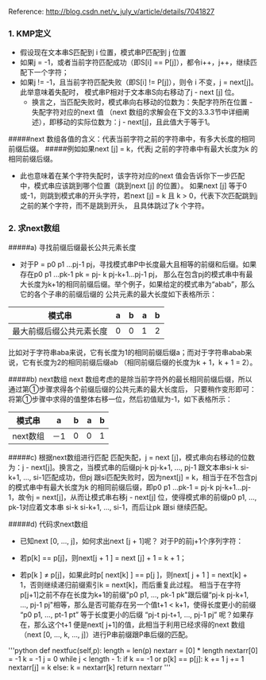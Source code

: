 Reference:
http://blog.csdn.net/v_july_v/article/details/7041827

### 1. KMP定义
* 假设现在文本串S匹配到 i 位置，模式串P匹配到 j 位置
* 如果j = -1，或者当前字符匹配成功（即S[i] == P[j]），都令i++，j++，继续匹配下一个字符；
* 如果j != -1，且当前字符匹配失败（即S[i] != P[j]），则令 i 不变，j = next[j]。此举意味着失配时，
  模式串P相对于文本串S向右移动了j - next [j] 位。
  * 换言之，当匹配失败时，模式串向右移动的位数为：失配字符所在位置 - 失配字符对应的next 值
  （next 数组的求解会在下文的3.3.3节中详细阐述），即移动的实际位数为：j - next[j]，且此值大于等于1。

#####next 数组各值的含义：代表当前字符之前的字符串中，有多大长度的相同前缀后缀。
#####例如如果next [j] = k，代表j 之前的字符串中有最大长度为k 的相同前缀后缀。
* 此也意味着在某个字符失配时，该字符对应的next 值会告诉你下一步匹配中，模式串应该跳到哪个位置（跳到next [j] 的位置）。
如果next [j] 等于0或-1，则跳到模式串的开头字符，若next [j] = k 且 k > 0，代表下次匹配跳到j 之前的某个字符，而不是跳到开头，
且具体跳过了k 个字符。

### 2. 求next数组
#####a) 寻找前缀后缀最长公共元素长度
* 对于P = p0 p1 ...pj-1 pj，寻找模式串P中长度最大且相等的前缀和后缀。如果存在p0 p1 ...pk-1 pk = pj- k pj-k+1...pj-1 pj，
那么在包含pj的模式串中有最大长度为k+1的相同前缀后缀。举个例子，如果给定的模式串为“abab”，那么它的各个子串的前缀后缀的
公共元素的最大长度如下表格所示：

|模式串 | a | b | a | b |
|---|:---:|---:|---:|---|
|最大前缀后缀公共元素长度| 0 | 0 | 1 | 2 |

比如对于字符串aba来说，它有长度为1的相同前缀后缀a；而对于字符串abab来说，它有长度为2的相同前缀后缀ab
（相同前缀后缀的长度为k + 1，k + 1 = 2）。

#####b) next数组
next 数组考虑的是除当前字符外的最长相同前缀后缀，所以通过第①步骤求得各个前缀后缀的公共元素的最大长度后，
只要稍作变形即可：将第①步骤中求得的值整体右移一位，然后初值赋为-1，如下表格所示：

| 模式串 | a | b | a | b |
|---|:---:|---:|---:|---|
|next数组| －1 | 0 | 0 | 1 |

#####c) 根据next数组进行匹配
匹配失配，j = next [j]，模式串向右移动的位数为：j - next[j]。换言之，当模式串的后缀pj-k pj-k+1, ..., pj-1 跟文本串si-k si-k+1, ..., si-1匹配成功，但pj 跟si匹配失败时，因为next[j] = k，相当于在不包含pj的模式串中有最大长度为k 的相同前缀后缀，即p0 p1 ...pk-1 = pj-k pj-k+1...pj-1，故令j = next[j]，从而让模式串右移j - next[j] 位，使得模式串的前缀p0 p1, ..., pk-1对应着文本串 si-k si-k+1, ..., si-1，而后让pk 跟si 继续匹配。

#####d) 代码求next数组
* 已知next [0, ..., j]，如何求出next [j + 1]呢？
对于P的前j+1个序列字符：

* 若p[k] == p[j]，则next[j + 1 ] = next [j] + 1 = k + 1；
* 若p[k ] ≠ p[j]，如果此时p[ next[k] ] == p[j ]，则next[ j + 1 ] =  next[k] + 1，否则继续递归前缀索引k = next[k]，而后重复此过程。 相当于在字符p[j+1]之前不存在长度为k+1的前缀"p0 p1, …, pk-1 pk"跟后缀“pj-k pj-k+1, …, pj-1 pj"相等，那么是否可能存在另一个值t+1 < k+1，使得长度更小的前缀 “p0 p1, …, pt-1 pt” 等于长度更小的后缀 “pj-t pj-t+1, …, pj-1 pj” 呢？如果存在，那么这个t+1 便是next[ j+1]的值，此相当于利用已经求得的next 数组（next [0, ..., k, ..., j]）进行P串前缀跟P串后缀的匹配。

'''python
    def nextfuc(self,p):
        length = len(p)
        nextarr = [0] * length
        nextarr[0] = -1
        k = -1
        j = 0
        while j < length - 1:
            if k == -1 or p[k] == p[j]:
                k += 1
                j += 1
                nextarr[j] = k
            else:
                k = nextarr[k]
        return nextarr
'''
